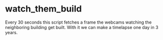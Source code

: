 # watch_them_build

Every 30 seconds this script fetches a frame the webcams watching the neighboring building get built. With it we can make a timelapse one day in 3 years.
